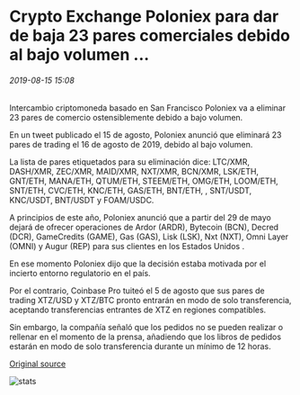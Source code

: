 # Crypto Exchange Poloniex para dar de baja 23 pares comerciales debido al bajo volumen ...

###### 2019-08-15 15:08

Intercambio criptomoneda basado en San Francisco Poloniex va a eliminar 23 pares de comercio ostensiblemente debido a bajo volumen.

En un tweet publicado el 15 de agosto, Poloniex anunció que eliminará 23 pares de trading el 16 de agosto de 2019, debido al bajo volumen.

La lista de pares etiquetados para su eliminación dice: LTC/XMR, DASH/XMR, ZEC/XMR, MAID/XMR, NXT/XMR, BCN/XMR, LSK/ETH, GNT/ETH, MANA/ETH, QTUM/ETH, STEEM/ETH, OMG/ETH, LOOM/ETH, SNT/ETH, CVC/ETH, KNC/ETH, GAS/ETH, BNT/ETH, , SNT/USDT, KNC/USDT, BNT/USDT y FOAM/USDC.

A principios de este año, Poloniex anunció que a partir del 29 de mayo dejará de ofrecer operaciones de Ardor (ARDR), Bytecoin (BCN), Decred (DCR), GameCredits (GAME), Gas (GAS), Lisk (LSK), Nxt (NXT), Omni Layer (OMNI) y Augur (REP) para sus clientes en los Estados Unidos .

En ese momento Poloniex dijo que la decisión estaba motivada por el incierto entorno regulatorio en el país.

Por el contrario, Coinbase Pro tuiteó el 5 de agosto que sus pares de trading XTZ/USD y XTZ/BTC pronto entrarán en modo de solo transferencia, aceptando transferencias entrantes de XTZ en regiones compatibles.

Sin embargo, la compañía señaló que los pedidos no se pueden realizar o rellenar en el momento de la prensa, añadiendo que los libros de pedidos estarán en modo de solo transferencia durante un mínimo de 12 horas.

[Original source](https://cointelegraph.com/news/crypto-exchange-poloniex-to-delist-23-trading-pairs-due-to-low-volume)

![stats](https://c.statcounter.com/11760860/0/a89fa40b/1/ "stats")